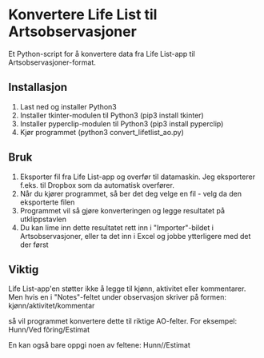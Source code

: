 # Konvertere Life List til Artsobservasjoner

Et Python-script for å konvertere data fra Life List-app til Artsobservasjoner-format.

## Installasjon

1. Last ned og installer Python3
2. Installer tkinter-modulen til Python3 (pip3 install tkinter)
3. Installer pyperclip-modulen til Python3 (pip3 install pyperclip)
4. Kjør programmet (python3 convert_lifetlist_ao.py)

## Bruk

1. Eksporter fil fra Life List-app og overfør til datamaskin. Jeg eksporterer f.eks. til Dropbox som da automatisk overfører.
2. Når du kjører programmet, så ber det deg velge en fil - velg da den eksporterte filen
3. Programmet vil så gjøre konverteringen og legge resultatet på utklippstavlen
4. Du kan lime inn dette resultatet rett inn i "Importer"-bildet i Artsobservasjoner, eller ta det inn i Excel og jobbe ytterligere med det der først

## Viktig

Life List-app'en støtter ikke å legge til kjønn, aktivitet eller kommentarer.
Men hvis en i "Notes"-feltet under observasjon skriver på formen:
kjønn/aktivitet/kommentar

så vil programmet konvertere dette til riktige AO-felter. For eksempel:
Hunn/Ved fôring/Estimat

En kan også bare oppgi noen av feltene:
Hunn//Estimat